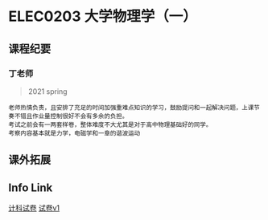 # ELEC0203 大学物理学（一）


## 课程纪要


### 丁老师

> 2021 spring

    老师热情负责，且安排了充足的时间加强重难点知识的学习，鼓励提问和一起解决问题，上课节奏不错且作业量控制很好不会有多余的负担。
    考试之前会有一两套样卷，整体难度不大尤其是对于高中物理基础好的同学。
    考察内容基本就是力学，电磁学和一章的谐波运动

## 课外拓展

## Info Link
[计科试卷](https://github.com/NKUAI-ICU-REPO/NKUAI.ICU/raw/site-org/resources/grade1/ELEC0203/NKUCS.ICU-resources-grade-1-ELEC0203.zip)
[试卷v1](https://github.com/NKUAI-ICU-REPO/NKUAI.ICU/raw/site-org/resources/grade1/ELEC0203/NKUAI_PHY.zip)